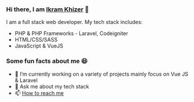 ### Hi there, I am [Ikram Khizer](http://ikramkhizar.github.io/) 👋

I am a full stack web developer. My tech stack includes:
- PHP & PHP Frameworks - Laravel, Codeigniter
- HTML/CSS/SASS
- JavaScript & VueJS

### Some fun facts about me 😆

- 🔭 I’m currently working on a variety of projects mainly focus on Vue JS & Laravel
- 💬 Ask me about my tech stack
- 📫 [How to reach me](http://ikramkhizar.github.io/)

<!--
**ikramkhizar/ikramkhizar** is a ✨ _special_ ✨ repository because its `README.md` (this file) appears on your GitHub profile.
Here are some ideas to get you started:

- 🔭 I’m currently working on ...
- 🌱 I’m currently learning ...
- 👯 I’m looking to collaborate on ...
- 🤔 I’m looking for help with ...
- 💬 Ask me about ...
- 📫 How to reach me: ...
- 😄 Pronouns: ...
- ⚡ Fun fact: ...
-->
